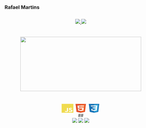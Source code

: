 ### Rafael Martins
##

<div align="center">
  <a href="https://github.com/rafaelmartinsferreira">
  <img height="160em" src="https://github-readme-stats.vercel.app/api?username=rafaelmartinsferreira&show_icons=true&theme=dracula&include_all_commits=true&count_private=true"/>
  <img height="160em" src="https://github-readme-stats.vercel.app/api/top-langs/?username=rafaelmartinsferreira&layout=compact&langs_count=7&theme=dracula"/>
</div>


# <div align="center"><a href="https://git.io/streak-stats"><img height="180em" width="400em" src="https://streak-stats.demolab.com?user=rafaelmartinsferreira&theme=dark&locale=pt-br&date_format=j%20M%5B%20Y%5D"/></a>
</div>

<div align="center">
<div style="display: inline_block"><br>
  <img align="center" alt="Rafa-Js" height="30" width="40" src="https://raw.githubusercontent.com/devicons/devicon/master/icons/javascript/javascript-plain.svg">
  <img align="center" alt="Rafa-HTML" height="30" width="40" src="https://raw.githubusercontent.com/devicons/devicon/master/icons/html5/html5-original.svg">
  <img align="center" alt="Rafa-CSS" height="30" width="40" src="https://raw.githubusercontent.com/devicons/devicon/master/icons/css3/css3-original.svg"> 
  </div>
  ##
 
<div> 
  <a href="https://instagram.com/rafaelmaartinsferreira" target="_blank"><img src="https://img.shields.io/badge/-Instagram-%23E4405F?style=for-the-badge&logo=instagram&logoColor=white" target="_blank"></a>
  <a href = "mailto:rafaelmartinsferreira03@gmail.com"><img src="https://img.shields.io/badge/-Gmail-%23333?style=for-the-badge&logo=gmail&logoColor=white" target="_blank"></a>
  <a href="https://www.linkedin.com/in/rafael-martins-1a0a50228" target="_blank"><img src="https://img.shields.io/badge/-LinkedIn-%230077B5?style=for-the-badge&logo=linkedin&logoColor=white" target="_blank"></a> 
 </div>
